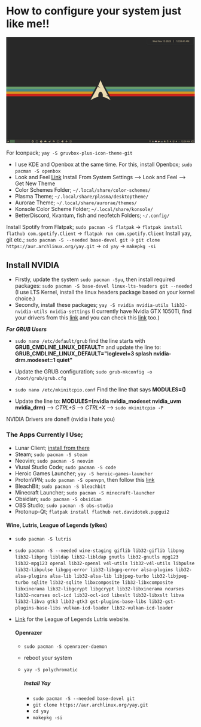 # How to configure your system just like me!!
![Screenshot](https://github.com/bulkutan/My-Last-KDE-Config-Arch/blob/main/2023-11-15_00-59.png)


 For Iconpack; `yay -S gruvbox-plus-icon-theme-git`  

- I use KDE and Openbox at the same time. For this, install Openbox; `sudo pacman -S openbox`
- Look and Feel [Link](https://www.pling.com/p/1327723/) Install From System Settings --> Look and Feel --> Get New Theme 
- Color Schemes Folder; `~/.local/share/color-schemes/`
- Plasma Theme; `~/.local/share/plasma/desktoptheme/`
- Aurorae Theme; `~/.local/share/aurorae/themes/`
- Konsole Color Scheme Folder; `~/.local/share/konsole/`
- BetterDiscord, Kvantum, fish and neofetch Folders; `~/.config/`

Install Spotify from Flatpak; `sudo pacman -S flatpak` -> `flatpak install flathub com.spotify.Client` -> `flatpak run com.spotify.Client`
Install yay, git etc.; `sudo pacman -S --needed base-devel git` -> `git clone https://aur.archlinux.org/yay.git` -> `cd yay` -> `makepkg -si`

## Install NVIDIA

- Firstly, update the system `sudo pacman -Syu`, then install required packages: `sudo pacman -S base-devel linux-lts-headers git --needed` (I use LTS Kernel, install the linux headers package based on your kernel choice.)
- Secondly, install these packages; `yay -S nvidia nvidia-utils lib32-nvidia-utils nvidia-settings` (I currently have Nvidia GTX 1050Ti, find your drivers from this [link](https://nouveau.freedesktop.org/CodeNames.html) and you can check this [link](https://wiki.gentoo.org/wiki/NVIDIA#Feature_support) too.)
  
 ***For GRUB Users***
- `sudo nano /etc/default/grub` find the line starts with **GRUB_CMDLINE_LINUX_DEFAULT=** and update the line to: **GRUB_CMDLINE_LINUX_DEFAULT="loglevel=3 splash nvidia-drm.modeset=1 quiet"**
- Update the GRUB configuration; `sudo grub-mkconfig -o /boot/grub/grub.cfg`

 - `sudo nano /etc/mkinitcpio.conf` Find the line that says **MODULES=()**
 - Update the line to: **MODULES=(nvidia nvidia_modeset nvidia_uvm nvidia_drm)** --> *CTRL+S* --> *CTRL+X* --> `sudo mkinitcpio -P`

NVIDIA Drivers are done!! (nvidia i hate you)

### The Apps Currently I Use;
- Lunar Client; [install from there](https://www.lunarclient.com/download)
- Steam; `sudo pacman -S steam`
- Neovim; `sudo pacman -S neovim`
- Viusal Studio Code; `sudo pacman -S code`
- Heroic Games Launcher; `yay -S heroic-games-launcher`
- ProtonVPN; `sudo pacman -S openvpn`, then follow this [link](https://wiki.archlinux.org/title/ProtonVPN#OpenVPN_setup)
- BleachBit; `sudo pacman -S bleachbit`
- Minecraft Launcher; `sudo pacman -S minecraft-launcher` 
- Obsidian; `sudo pacman -S obsidian`
- OBS Studio; `sudo pacman -S obs-studio`
- Protonup-Qt​; `flatpak install flathub net.davidotek.pupgui2`

#### Wine, Lutris, League of Legends (yikes)
- `sudo pacman -S lutris`
- `sudo pacman -S --needed wine-staging giflib lib32-giflib libpng lib32-libpng libldap lib32-libldap gnutls lib32-gnutls mpg123 lib32-mpg123 openal lib32-openal v4l-utils lib32-v4l-utils libpulse lib32-libpulse libgpg-error lib32-libgpg-error alsa-plugins lib32-alsa-plugins alsa-lib lib32-alsa-lib libjpeg-turbo lib32-libjpeg-turbo sqlite lib32-sqlite libxcomposite lib32-libxcomposite libxinerama lib32-libgcrypt libgcrypt lib32-libxinerama ncurses lib32-ncurses ocl-icd lib32-ocl-icd libxslt lib32-libxslt libva lib32-libva gtk3 lib32-gtk3 gst-plugins-base-libs lib32-gst-plugins-base-libs vulkan-icd-loader lib32-vulkan-icd-loader`
- [Link](https://lutris.net/games/league-of-legends/) for the League of Legends Lutris website.

  #### Openrazer
  - `sudo pacman -S openrazer-daemon`
  - reboot your system
  - `yay -S polychromatic`

    ##### Install Yay
    - `sudo pacman -S --needed base-devel git`
    - `git clone https://aur.archlinux.org/yay.git`
    - `cd yay`
    - `makepkg -si`
